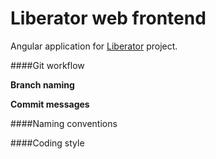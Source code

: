 # Liberator web frontend

Angular application for [Liberator](https://github.com/libreoss/liberator) project.

####Git workflow

**Branch naming**

**Commit messages**

####Naming conventions

####Coding style
